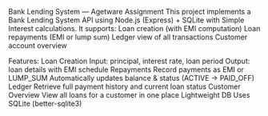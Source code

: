 Bank Lending System — Agetware Assignment
  This project implements a Bank Lending System API using Node.js (Express) + SQLite with Simple Interest calculations.
It supports:
Loan creation (with EMI computation)
Loan repayments (EMI or lump sum)
Ledger view of all transactions
Customer account overview

Features:
Loan Creation
    Input: principal, interest rate, loan period
    Output: loan details with EMI schedule
Repayments
    Record payments as EMI or LUMP_SUM
    Automatically updates balance & status (ACTIVE → PAID_OFF)
Ledger
    Retrieve full payment history and current loan status
Customer Overview
    View all loans for a customer in one place
Lightweight DB
    Uses SQLite (better-sqlite3)
